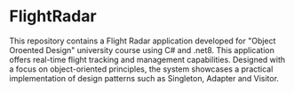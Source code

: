 # FlightRadar
This repository contains a Flight Radar application developed for "Object Oroented Design" university course using C# and .net8. This application offers real-time flight tracking and management capabilities. Designed with a focus on object-oriented principles, the system showcases a practical implementation of design patterns such as Singleton, Adapter and Visitor.

